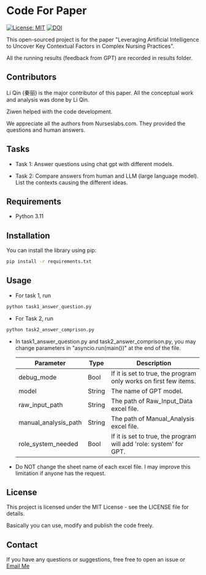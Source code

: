 # Code For Paper

[![License: MIT](https://img.shields.io/badge/License-MIT-yellow.svg)](https://opensource.org/licenses/MIT)
[![DOI](https://zenodo.org/badge/810605839.svg)](https://zenodo.org/doi/10.5281/zenodo.12577338)

This open-sourced project is for the paper "Leveraging Artificial Intelligence to Uncover Key Contextual Factors in Complex Nursing Practices".

All the running results (feedback from GPT) are recorded in results folder.


## Contributors
Li Qin (秦丽) is the major contributor of this paper. All the conceptual work and analysis was done by Li Qin.

Ziwen helped with the code development. 

We appreciate all the authors from Nurseslabs.com. They provided the questions and human answers. 

## Tasks

- Task 1: Answer questions using chat gpt with different models.

- Task 2: Compare answers from human and LLM (large language model). List the contexts causing the different ideas.

## Requirements

- Python 3.11

## Installation

You can install the library using pip:

```bash
pip install -r requirements.txt
```

## Usage 
- For task 1, run
```bash
python task1_answer_question.py
```
- For Task 2, run
```bash
python task2_answer_comprison.py
```

- In task1_answer_question.py and task2_answer_comprison.py, you may change parameters in "asyncio.run(main())" at the end of the file.

    | Parameter | Type | Description | 
    | ----------- | ----------- | ----------- |
    | debug_mode | Bool | If it is set to true, the program only works on first few items. |
    | model | String | The name of GPT model. |
    | raw_input_path | String | The path of Raw_Input_Data excel file. |
    | manual_analysis_path | String | The path of Manual_Analysis excel file. |
    | role_system_needed | Bool | If it is set to true, the program will add 'role: system' for GPT. |
    
- Do NOT change the sheet name of each excel file. I may improve this limitation if anyone has the request.

## License
This project is licensed under the MIT License - see the LICENSE file for details.

Basically you can use, modify and publish the code freely. 

## Contact
If you have any questions or suggestions, free free to open an issue or [Email Me](mailto:zzws524@sina.com)


